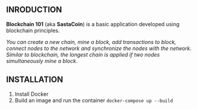 ## INRODUCTION
**Blockchain 101** (aka **SastaCoin**) is a basic application developed using blockchain principles.

*You can create a new chain, mine a block, add transactions to block, connect nodes to the network and synchronize the nodes with the network. Similar to blockchain, the longest chain is applied if two nodes simultaneously mine a block.*


##  INSTALLATION
1. Install Docker
2. Build an image and run the container
	`docker-compose up --build`